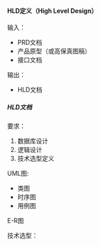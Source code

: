 #### HLD定义（High Level Design）

输入：

* PRD文档
* 产品原型（或高保真图稿）
* 接口文档

输出：

* HLD文档


##### HLD文档
要求：
1. 数据库设计
2. 逻辑设计
3. 技术选型定义


UML图:

* 类图
* 时序图
* 用例图 

E-R图

技术选型：

